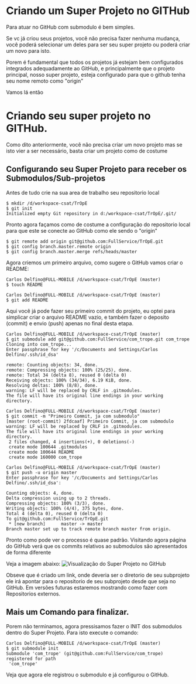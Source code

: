 # Criando um Super Projeto no GITHub
Para atuar no GitHub com submodulo é bem simples. 

Se vc já criou seus projetos, você não precisa fazer nenhuma mudança, você 
poderá selecionar um deles para ser seu super projeto ou poderá criar um novo 
para isto.

Porem é fundamental que todos os projetos já estejam bem configurados integrados
adequadamente ao GitHub, e principalmente que o projeto principal, nosso super 
projeto, esteja configurado para que o github tenha seu nome remoto como "origin"

Vamos lá então

# Criando seu super projeto no GITHub.
Como dito anteriormente, você não precisa criar um novo projeto
mas se isto vier a ser necessário, basta criar um projeto como de costume

## Configurando seu Super Projeto para receber os Submodulos/Sub-projetos
Antes de tudo crie na sua area de trabalho seu repositorio local

    $ mkdir /d/workspace-csat/TrOpE
    $ git init
    Initialized empty Git repository in d:/workspace-csat/TrOpE/.git/
    
Pronto agora façamos como de costume a configuração do repositorio local
para que este se conecte ao GitHub como ele sendo o "origin"

    $ git remote add origin git@github.com:FullService/TrOpE.git
    $ git config branch.master.remote origin
    $ git config branch.master.merge refs/heads/master

Agora criemos um primeiro arquivo, como sugere o GitHub vamos criar o README:
        
    Carlos Delfino@FULL-MOBILE /d/workspace-csat/TrOpE (master)
    $ touch README
    
    Carlos Delfino@FULL-MOBILE /d/workspace-csat/TrOpE (master)
    $ git add README
    
Aqui você já pode fazer seu primeiro commit do projeto, eu optei para simplicar 
criar o arquivo README vazio, e também fazer o deposito (commit) e envio (push)
apenas no final desta etapa.

    Carlos Delfino@FULL-MOBILE /d/workspace-csat/TrOpE (master)
    $ git submodule add git@github.com:FullService/com_trope.git com_trope
    Cloning into com_trope...
    Enter passphrase for key '/c/Documents and Settings/Carlos Delfino/.ssh/id_dsa'
    
    remote: Counting objects: 34, done.
    remote: Compressing objects: 100% (25/25), done.
    remote: Total 34 (delta 8), reused 0 (delta 0)
    Receiving objects: 100% (34/34), 6.19 KiB, done.
    Resolving deltas: 100% (8/8), done.
    warning: LF will be replaced by CRLF in .gitmodules.
    The file will have its original line endings in your working directory.

    Carlos Delfino@FULL-MOBILE /d/workspace-csat/TrOpE (master)
    $ git commit -m "Primeiro Commit, ja com submodulo"
    [master (root-commit) 2fdcaaf] Primeiro Commit, ja com submodulo
    warning: LF will be replaced by CRLF in .gitmodules.
    The file will have its original line endings in your working directory.
     2 files changed, 4 insertions(+), 0 deletions(-)
     create mode 100644 .gitmodules
     create mode 100644 README
     create mode 160000 com_trope

    Carlos Delfino@FULL-MOBILE /d/workspace-csat/TrOpE (master)
    $ git push -u origin master
    Enter passphrase for key '/c/Documents and Settings/Carlos Delfino/.ssh/id_dsa':
    
    Counting objects: 4, done.
    Delta compression using up to 2 threads.
    Compressing objects: 100% (3/3), done.
    Writing objects: 100% (4/4), 375 bytes, done.
    Total 4 (delta 0), reused 0 (delta 0)
    To git@github.com:FullService/TrOpE.git
     * [new branch]      master -> master
    Branch master set up to track remote branch master from origin.

Pronto como pode ver o processo é quase padrão. Visitando agora  página do GitHub
verá que os commits relativos ao submodulos são apresentados de forma diferente

Veja a imagem abaixo: 
![Visualização do Super Projeto no GitHub](super_projeto_no_git_hub_e_visualizacao_do_subprojeto.png)

Obseve que é criado um link, onde deveria ser o diretorio de seu subprojeto ele 
irá apontar para o repositorio de seu subprojeto desde que seja no GitHub. Em
versões futuras estaremos mostrando como fazer com Repositorios externos.

## Mais um Comando para finalizar.

Porem não terminamos, agora pressisamos fazer o INIT dos submodulos dentro do 
Super Projeto. Para isto execute o comando:

    Carlos Delfino@FULL-MOBILE /d/workspace-csat/TrOpE (master)
    $ git submodule init
    Submodule 'com_trope' (git@github.com:FullService/com_trope) registered for path
     'com_trope'

Veja que agora ele registrou o submodulo e já configurou o GitHub.
